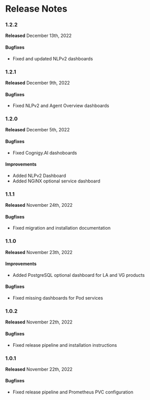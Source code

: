 # Release Notes

### 1.2.2
**Released** December 13th, 2022
#### Bugfixes
- Fixed and updated NLPv2 dashboards

### 1.2.1
**Released** December 9th, 2022
#### Bugfixes
- Fixed NLPv2 and Agent Overview dashboards

### 1.2.0
**Released** December 5th, 2022
#### Bugfixes
- Fixed Cognigy.AI dashoboards 

#### Improvements
- Added NLPv2 Dashboard
- Added NGiNX optional service dashboard

### 1.1.1
**Released** November 24th, 2022
#### Bugfixes
- Fixed migration and installation documentation

### 1.1.0
**Released** November 23th, 2022

#### Improvements
- Added PostgreSQL optional dashboard for LA and VG products 

#### Bugfixes
- Fixed missing dashboards for Pod services

### 1.0.2
**Released** November 22th, 2022

#### Bugfixes
- Fixed release pipeline and installation instructions

### 1.0.1
**Released** November 22th, 2022

#### Bugfixes
- Fixed release pipeline and Prometheus PVC configuration

